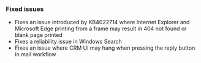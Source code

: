 ### Fixed issues
- Fixes an issue introduced by KB4022714 where Internet Explorer and Microsoft Edge printing from a frame may result in 404 not found or blank page printed
- Fixes a reliability issue in Windows Search
- Fixes an issue where CRM UI may hang when pressing the reply button in mail workflow